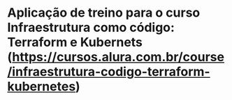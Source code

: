 # Aplicação de treino para o curso Infraestrutura como código: Terraform e Kubernets (https://cursos.alura.com.br/course/infraestrutura-codigo-terraform-kubernetes)